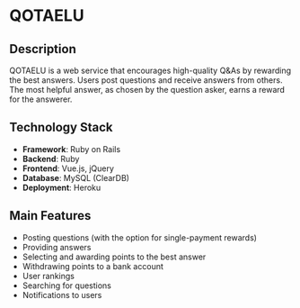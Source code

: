 # QOTAELU

## Description
QOTAELU is a web service that encourages high-quality Q&As by rewarding the best answers. Users post questions and receive answers from others. The most helpful answer, as chosen by the question asker, earns a reward for the answerer.

## Technology Stack
- **Framework**: Ruby on Rails
- **Backend**: Ruby
- **Frontend**: Vue.js, jQuery
- **Database**: MySQL (ClearDB)
- **Deployment**: Heroku

## Main Features
- Posting questions (with the option for single-payment rewards)
- Providing answers
- Selecting and awarding points to the best answer
- Withdrawing points to a bank account
- User rankings
- Searching for questions
- Notifications to users
